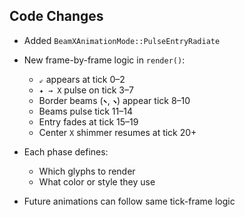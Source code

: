 ## Code Changes

- Added `BeamXAnimationMode::PulseEntryRadiate`

- New frame-by-frame logic in `render()`:
  - `⇙` appears at tick 0–2
  - `✦ → X` pulse on tick 3–7
  - Border beams (`⬉`, `⬊`) appear tick 8–10
  - Beams pulse tick 11–14
  - Entry fades at tick 15–19
  - Center `X` shimmer resumes at tick 20+

- Each phase defines:
  - Which glyphs to render
  - What color or style they use

- Future animations can follow same tick-frame logic
